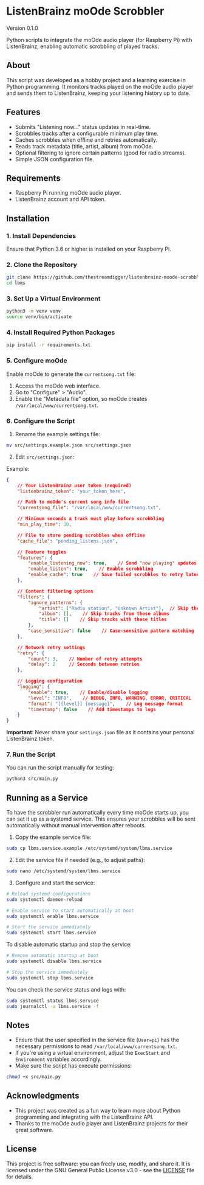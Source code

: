 # ListenBrainz moOde Scrobbler
Version 0.1.0

Python scripts to integrate the moOde audio player (for Raspberry Pi) with ListenBrainz, enabling automatic scrobbling of played tracks.

## About

This script was developed as a hobby project and a learning exercise in Python programming. It monitors tracks played on the moOde audio player and sends them to ListenBrainz, keeping your listening history up to date.

## Features

- Submits "Listening now..." status updates in real-time.
- Scrobbles tracks after a configurable minimum play time.
- Caches scrobbles when offline and retries automatically.
- Reads track metadata (title, artist, album) from moOde.
- Optional filtering to ignore certain patterns (good for radio streams).
- Simple JSON configuration file.

## Requirements

- Raspberry Pi running moOde audio player.
- ListenBrainz account and API token.

## Installation

### 1. Install Dependencies

Ensure that Python 3.6 or higher is installed on your Raspberry Pi.

### 2. Clone the Repository

```bash
git clone https://github.com/thestreamdigger/listenbrainz-moode-scrobbler.git lbms
cd lbms
```

### 3. Set Up a Virtual Environment

```bash
python3 -m venv venv
source venv/bin/activate
```

### 4. Install Required Python Packages

```bash
pip install -r requirements.txt
```

### 5. Configure moOde

Enable moOde to generate the `currentsong.txt` file:

1. Access the moOde web interface.
2. Go to "Configure" > "Audio".
3. Enable the "Metadata file" option, so moOde creates `/var/local/www/currentsong.txt`.

### 6. Configure the Script

1. Rename the example settings file:

```bash
mv src/settings.example.json src/settings.json
```

2. Edit `src/settings.json`:

Example:

```json
{
    // Your ListenBrainz user token (required)
    "listenbrainz_token": "your_token_here",

    // Path to moOde's current song info file
    "currentsong_file": "/var/local/www/currentsong.txt",

    // Minimum seconds a track must play before scrobbling
    "min_play_time": 30,

    // File to store pending scrobbles when offline
    "cache_file": "pending_listens.json",

    // Feature toggles
    "features": {
        "enable_listening_now": true,    // Send "now playing" updates
        "enable_listen": true,    // Enable scrobbling
        "enable_cache": true    // Save failed scrobbles to retry later
    },

    // Content filtering options
    "filters": {
        "ignore_patterns": {
            "artist": ["Radio station", "Unknown Artist"],  // Skip these artists
            "album": [],    // Skip tracks from these albums
            "title": []    // Skip tracks with these titles
        },
        "case_sensitive": false    // Case-sensitive pattern matching
    },

    // Network retry settings
    "retry": {
        "count": 3,    // Number of retry attempts
        "delay": 2     // Seconds between retries
    },

    // Logging configuration
    "logging": {
        "enable": true,    // Enable/disable logging
        "level": "INFO",    // DEBUG, INFO, WARNING, ERROR, CRITICAL
        "format": "[{level}] {message}",    // Log message format
        "timestamp": false    // Add timestamps to logs
    }
}
```

**Important**: Never share your `settings.json` file as it contains your personal ListenBrainz token.

### 7. Run the Script

You can run the script manually for testing:

```bash
python3 src/main.py
```

## Running as a Service

To have the scrobbler run automatically every time moOde starts up, you can set it up as a systemd service. This ensures your scrobbles will be sent automatically without manual intervention after reboots.

1. Copy the example service file:
```bash
sudo cp lbms.service.example /etc/systemd/system/lbms.service
```

2. Edit the service file if needed (e.g., to adjust paths):
```bash
sudo nano /etc/systemd/system/lbms.service
```

3. Configure and start the service:
```bash
# Reload systemd configurations
sudo systemctl daemon-reload

# Enable service to start automatically at boot
sudo systemctl enable lbms.service

# Start the service immediately
sudo systemctl start lbms.service
```

To disable automatic startup and stop the service:
```bash
# Remove automatic startup at boot
sudo systemctl disable lbms.service

# Stop the service immediately
sudo systemctl stop lbms.service
```

You can check the service status and logs with:
```bash
sudo systemctl status lbms.service
sudo journalctl -u lbms.service -f
```

## Notes

- Ensure that the user specified in the service file (`User=pi`) has the necessary permissions to read `/var/local/www/currentsong.txt`.
- If you're using a virtual environment, adjust the `ExecStart` and `Environment` variables accordingly.
- Make sure the script has execute permissions:

```bash
chmod +x src/main.py
```

## Acknowledgments

- This project was created as a fun way to learn more about Python programming and integrating with the ListenBrainz API.
- Thanks to the moOde audio player and ListenBrainz projects for their great software.

## License

This project is free software: you can freely use, modify, and share it. It is licensed under the GNU General Public License v3.0 - see the [LICENSE](LICENSE) file for details.
